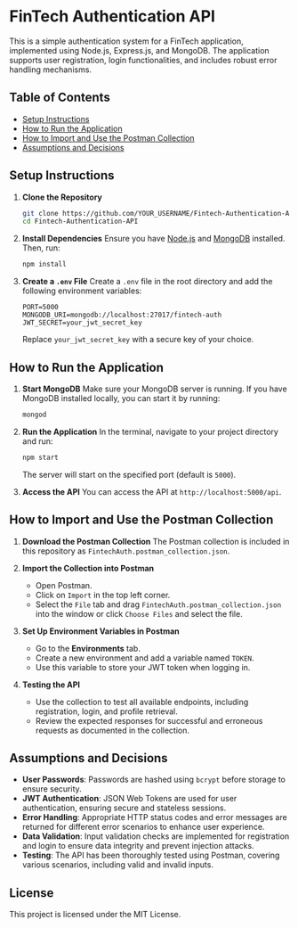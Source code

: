 
# FinTech Authentication API

This is a simple authentication system for a FinTech application, implemented using Node.js, Express.js, and MongoDB. The application supports user registration, login functionalities, and includes robust error handling mechanisms.

## Table of Contents

- [Setup Instructions](#setup-instructions)
- [How to Run the Application](#how-to-run-the-application)
- [How to Import and Use the Postman Collection](#how-to-import-and-use-the-postman-collection)
- [Assumptions and Decisions](#assumptions-and-decisions)

## Setup Instructions

1. **Clone the Repository**
   ```bash
   git clone https://github.com/YOUR_USERNAME/Fintech-Authentication-API.git
   cd Fintech-Authentication-API
   ```

2. **Install Dependencies**
   Ensure you have [Node.js](https://nodejs.org/) and [MongoDB](https://www.mongodb.com/) installed. Then, run:
   ```bash
   npm install
   ```

3. **Create a `.env` File**
   Create a `.env` file in the root directory and add the following environment variables:
   ```plaintext
   PORT=5000
   MONGODB_URI=mongodb://localhost:27017/fintech-auth
   JWT_SECRET=your_jwt_secret_key
   ```

   Replace `your_jwt_secret_key` with a secure key of your choice.

## How to Run the Application

1. **Start MongoDB**
   Make sure your MongoDB server is running. If you have MongoDB installed locally, you can start it by running:
   ```bash
   mongod
   ```

2. **Run the Application**
   In the terminal, navigate to your project directory and run:
   ```bash
   npm start
   ```
   The server will start on the specified port (default is `5000`).

3. **Access the API**
   You can access the API at `http://localhost:5000/api`.

## How to Import and Use the Postman Collection

1. **Download the Postman Collection**
   The Postman collection is included in this repository as `FintechAuth.postman_collection.json`.

2. **Import the Collection into Postman**
   - Open Postman.
   - Click on `Import` in the top left corner.
   - Select the `File` tab and drag `FintechAuth.postman_collection.json` into the window or click `Choose Files` and select the file.

3. **Set Up Environment Variables in Postman**
   - Go to the **Environments** tab.
   - Create a new environment and add a variable named `TOKEN`.
   - Use this variable to store your JWT token when logging in.

4. **Testing the API**
   - Use the collection to test all available endpoints, including registration, login, and profile retrieval.
   - Review the expected responses for successful and erroneous requests as documented in the collection.

## Assumptions and Decisions

- **User Passwords**: Passwords are hashed using `bcrypt` before storage to ensure security.
- **JWT Authentication**: JSON Web Tokens are used for user authentication, ensuring secure and stateless sessions.
- **Error Handling**: Appropriate HTTP status codes and error messages are returned for different error scenarios to enhance user experience.
- **Data Validation**: Input validation checks are implemented for registration and login to ensure data integrity and prevent injection attacks.
- **Testing**: The API has been thoroughly tested using Postman, covering various scenarios, including valid and invalid inputs.

## License

This project is licensed under the MIT License.
